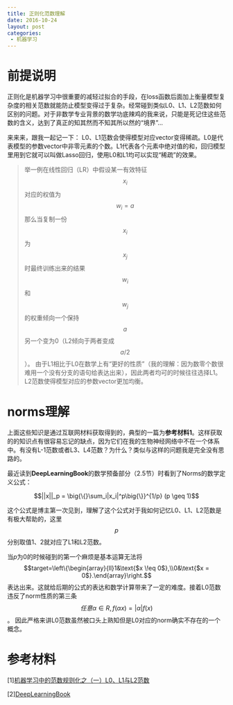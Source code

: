 ```yaml
---
title: 正则化范数理解
date: 2016-10-24
layout: post
categories:
 - 机器学习
---
```

# 前提说明
正则化是机器学习中很重要的减轻过拟合的手段，在loss函数后面加上衡量模型复杂度的相关范数就能防止模型变得过于复杂。经常碰到类似L0、L1、L2范数如何区别的问题。对于非数学专业背景的数学功底辣鸡的我来说，只能是死记住这些范数的含义，达到了真正的知其然而不知其所以然的“境界”...

来来来，跟我一起记一下：
L0、L1范数会使得模型对应vector变得稀疏。L0是代表模型的参数vector中非零元素的个数。L1代表各个元素中绝对值的和，回归模型里用到它就可以叫做Lasso回归，使用L0和L1均可以实现“稀疏”的效果。

> 举一例在线性回归（LR）中假设某一有效特征$$x_i$$对应的权值为$$w_i=a$$那么当复制一份$$x_i$$为$$x_j$$时最终训练出来的结果$$w_i$$和$$w_j$$的权重倾向一个保持$$a$$另一个变为0（L2倾向于两者变成$$a/2$$）。
由于L1相比于L0在数学上有“更好的性质”（我的理解：因为数零个数很难用一个没有分支的语句给表达出来），因此两者均可的时候往往选择L1。L2范数使得模型对应的参数vector更加均衡。

# norms理解
上面这些知识是通过互联网材料获取得到的，典型的一篇为**参考材料1**。这样获取的的知识点有很容易忘记的缺点，因为它们在我的生物神经网络中不在一个体系中。有没有L-1范数或者L3、L4范数？为什么？类似与这样的问题我是完全没有思路的。

最近读到**DeepLearningBook**的数学预备部分（2.5节）时看到了Norms的数学定义公式：

$$||x||_p = \big{\{}\sum_i|x_i|^p\big{\}}^{1/p} (p \geq 1)$$

这个公式是博主第一次见到，理解了这个公式对于我如何记忆L0、L1、L2范数是有极大帮助的，这里$$p$$分别取值1、2就对应了L1和L2范数。

当$p$为0的时候碰到的第一个麻烦是基本运算无法将$$target=\left\{\begin{array}{ll}1&\text{$x \!eq 0$},\\0&\text{$x = 0$}.\end{array}\right.$$表达出来。这就给后期的公式的表达和数学计算带来了一定的难度。接着L0范数违反了norm性质的第三条$$任意\alpha \in R, f(\alpha x) = |\alpha|f(x)$$。
因此严格来讲L0范数虽然被口头上熟知但是L0对应的norm确实不存在的一个概念。

# 参考材料
[1][机器学习中的范数规则化之（一）L0、L1与L2范数](http://blog.csdn.net/zouxy09/article/details/24971995/)

[2][DeepLearningBook](https://github.com/HFTrader/DeepLearningBook/blob/master/DeepLearningBook.pdf)
 
